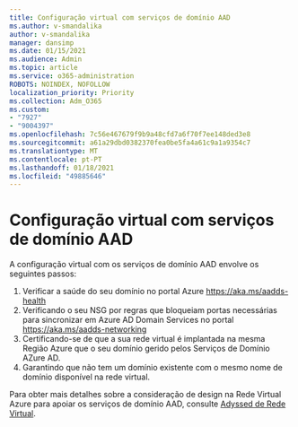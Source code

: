 ```yaml
---
title: Configuração virtual com serviços de domínio AAD
ms.author: v-smandalika
author: v-smandalika
manager: dansimp
ms.date: 01/15/2021
ms.audience: Admin
ms.topic: article
ms.service: o365-administration
ROBOTS: NOINDEX, NOFOLLOW
localization_priority: Priority
ms.collection: Adm_O365
ms.custom:
- "7927"
- "9004397"
ms.openlocfilehash: 7c56e467679f9b9a48cfd7a6f70f7ee148ded3e8
ms.sourcegitcommit: a61a29dbd0382370fea0be5fa4a61c9a1a9354c7
ms.translationtype: MT
ms.contentlocale: pt-PT
ms.lasthandoff: 01/18/2021
ms.locfileid: "49885646"
---
```

# <a name="virtual-configuration-with-aad-domain-services"></a>Configuração virtual com serviços de domínio AAD

A configuração virtual com os serviços de domínio AAD envolve os seguintes passos: 

1. Verificar a saúde do seu domínio no portal Azure https://aka.ms/aadds-health
2. Verificando o seu NSG por regras que bloqueiam portas necessárias para sincronizar em Azure AD Domain Services no portal https://aka.ms/aadds-networking
3. Certificando-se de que a sua rede virtual é implantada na mesma Região Azure que o seu domínio gerido pelos Serviços de Domínio AZure AD.
4. Garantindo que não tem um domínio existente com o mesmo nome de domínio disponível na rede virtual.

Para obter mais detalhes sobre a consideração de design na Rede Virtual Azure para apoiar os serviços de domínio AAD, consulte [Adyssed de Rede Virtual](https://docs.microsoft.com/azure/active-directory-domain-services/network-considerations).

